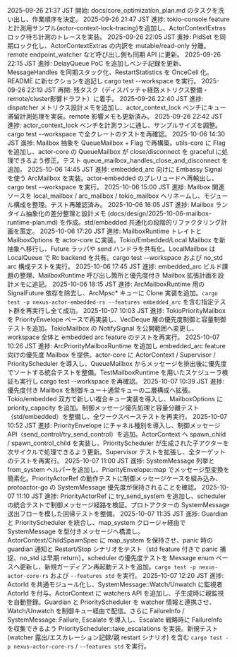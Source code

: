 2025-09-26 21:37 JST 開始: docs/core_optimization_plan.md のタスクを洗い出し、作業順序を決定。
2025-09-26 21:47 JST 進捗: tokio-console feature と計測用サンプル(actor-context-lock-tracing)を追加し、ActorContextExtras ロック待ち計測のトレースを実装。
2025-09-26 22:05 JST 進捗: PidSet を同期ロック化し、ActorContextExtras の内訳を mutable/read-only 分離。remote endpoint_watcher など呼び出し側も同期 API に更新。
2025-09-26 22:15 JST 進捗: DelayQueue PoC を追加しベンチ記録を更新、MessageHandles を同期スタック化、RestartStatistics を OnceCell 化。README に新セクションを追記し cargo test --workspace を実行。
2025-09-26 22:19 JST 再開: 残タスク（ディスパッチャ経路メトリクス整備・remote/cluster影響ドラフト）に着手。
2025-09-26 22:40 JST 進捗: dispatcher メトリクス設計メモを追加し、actor_context_lock ベンチにキュー滞留計測処理を実装。remote 影響メモも更新済み。
2025-09-26 22:42 JST 進捗: actor_context_lock ベンチを計測ランに通し、サンプルサイズを調整。cargo test --workspace で全クレートのテストを再確認。
2025-10-06 14:30 JST 進捗: Mailbox 抽象を QueueMailbox + Flag で再構築。utils-core に Flag を追加し、actor-core の QueueMailbox が close/disconnect を graceful に処理できるよう修正。テスト queue_mailbox_handles_close_and_disconnect を追加。
2025-10-06 14:45 JST 進捗: embedded_arc 向けに Embassy Signal を使う ArcMailbox を実装。actor-embedded のプレリュードへ再輸出し、cargo test --workspace を実行。
2025-10-06 15:00 JST 進捗: Mailbox 関連ソースを local_mailbox / arc_mailbox / tokio_mailbox へリネームし、モジュール構成を整理。テスト再確認済み。
2025-10-06 16:05 JST 進捗: Mailbox ランタイム抽象化の差分整理と設計メモ (docs/design/2025-10-06-mailbox-runtime-plan.md) を作成。std/embedded 共通化の段階的リファクタリング計画を策定。
2025-10-06 17:20 JST 進捗: MailboxRuntime トレイトと MailboxOptions を actor-core に実装。Tokio/Embedded/Local Mailbox を新抽象へ移行し、Future ラッパや send ハンドラを共有化。LocalMailbox は LocalQueue で Rc backend を共有。cargo test --workspace および no_std arc 構成テストを実行。
2025-10-06 17:45 JST 進捗: embedded_arc ビルド課題の整理、MailboxRuntime 呼び出し箇所と優先度付き Mailbox 拡張計画を設計メモに追記。
2025-10-06 18:15 JST 進捗: ArcMailboxRuntime 用の SignalFuture 依存を除去し、ArcMpsc* キューに Clone 実装を追加。`cargo test -p nexus-actor-embedded-rs --features embedded_arc` を含む指定テスト群を再実行し全て成功。
2025-10-07 10:03 JST 進捗: TokioPriorityMailbox を PriorityEnvelope ベースで再実装し、VecDeque 層の優先度制御と容量制御テストを追加。TokioMailbox の NotifySignal を公開範囲へ変更し、workspace 全体と embedded arc feature のテストを再実行。
2025-10-07 10:26 JST 進捗: ArcPriorityMailboxRuntime を追加し embedded_arc feature 向けの優先度 Mailbox を提供。actor-core に ActorContext / Supervisor / PriorityScheduler を導入し、QueueMailbox からメッセージを排出後に優先度でソートする統合テストを整備。TestMailboxRuntime を用いたスケジューラ検証も実行し cargo test --workspace を再確認。
2025-10-07 10:39 JST 進捗: 優先度付き Mailbox を制御キュー＋通常キューの二層構成へ拡張。Tokio/embedded 双方で新しい複合キュー実装を導入し、MailboxOptions に priority_capacity を追加。制御メッセージ優先処理と容量分離テスト（std/embedded）を整備し、全ワークスペーステストを再実行。
2025-10-07 10:52 JST 進捗: PriorityEnvelope にチャネル種別を導入し、制御メッセージ API（send_control/try_send_control）を追加。ActorContext へ spawn_child / spawn_control_child を実装し、PriorityScheduler が生成された子アクターを次サイクルで処理できるよう更新。Supervisor テストを拡張し、全ターゲットのテストを再実行。
2025-10-07 11:00 JST 進捗: SystemMessage 列挙と from_system ヘルパーを追加し、PriorityEnvelope::map でメッセージ型変換を簡素化。PriorityActorRef の動作テストに制御メッセージケースを組み込み、protoactor-go の SystemMessage 優先度が保持されることを確認。
2025-10-07 11:10 JST 進捗: PriorityActorRef<SystemMessage> に try_send_system を追加し、scheduler の統合テストで制御メッセージ経路を検証。プロトアクターの SystemMessage 送出フローを模した回帰テストを整備。
2025-10-07 11:35 JST 進捗: Guardian と PriorityScheduler を統合し、map_system クロージャ経由で SystemMessage を型付きメッセージへ橋渡し。ActorContext/ChildSpawnSpec に map_system を保持させ、panic 時の guardian 通知と Restart/Stop シナリオをテスト（std feature 付きで panic 捕捉、no_std は早期 return）。scheduler の優先度テストを Message enum ベースへ更新し、新規ガーディアン再起動テストを追加。`cargo test -p nexus-actor-core-rs` および `--features std` を実行。
2025-10-07 12:20 JST 進捗: ActorId を共通モジュール化し、SystemMessage::Watch/Unwatch に監視者 ActorId を付与。ActorContext に watchers API を追加し、子生成時に親監視を自動登録。Guardian と PriorityScheduler を watcher 情報と連携させ、Watch/Unwatch を制御キュー経由で配信。さらに FailureInfo / SystemMessage::Failure, Escalate を導入し、Escalate 戦略時に FailureInfo を収集できるよう PriorityScheduler::take_escalations を実装。新規テスト (watcher 露出/エスカレーション記録/親 restart シナリオ) を含む `cargo test -p nexus-actor-core-rs` / `--features std` を実行。
